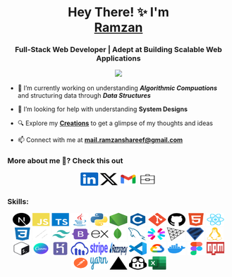 <h1 align="center">Hey There! ✨ I'm
<br>
  <a href="https://ramzanshareef.vercel.app" target="_blank">Ramzan</a>
</h1>
<h3 align="center">Full-Stack Web Developer | Adept at Building Scalable Web Applications</h3>

<div align="center">
  <img src="https://api.visitorbadge.io/api/combined?path=https%3A%2F%2Fwww.github.com%2FitisRamzan&countColor=%23263759&style=flat"/>
</div>

- 🌱 I’m currently working on understanding <i>**Algorithmic Compuations**</i> and structuring data through <i>**Data Structures**</i>



- 🤝 I’m looking for help with understanding **System Designs**

- 🔍 Explore my <a href="https://www.ramzanshareef.vercel.app/creations" target="_blank">**Creations**</a> to get a glimpse of my thoughts and ideas

- 📫 Connect with me at **mail.ramzanshareef@gmail.com**

<h3 align="left">
    More about me 🤔? Check this out
</h3>

<div id="badges" align="center">
  <a href="https://www.linkedin.com/in/ramzanshareef"><img src="./public/icons/socials/linkedin.svg" width="40" height="30" alt="LinkedIn" /></a>
  <a href="https://www.twitter.com/itisRamzan"><img src="./public/icons/socials/twitter.svg" width="40" height="30" alt="LinkedIn" /></a>
  <a href="mailto:mail.ramzanshareef@gmail.com"><img src="./public/icons/socials/gmail.svg" width="40" height="30" alt="Gmail" /></a>
  <a href="https://www.ramzanshareef.vercel.app"><img src="./public/icons/socials/portfolio.svg" width="40" height="30" alt="Website" /></a>
</div>

<h3 align="left">Skills:</h3>
<p align="center">
<a href="https://nextjs.org" target="_blank" rel="noreferrer"><img src="./public/icons/skills/nextjs-colored.svg" width="40" height="30" alt="NextJS" /></a>
<a href="https://developer.mozilla.org/en-US/docs/Web/JavaScript" target="_blank" rel="noreferrer"><img src="./public/icons/skills/javascript-colored.svg" width="40" height="30" alt="JavaScript" /></a>
<a href="https://www.typescriptlang.org" target="_blank" rel="noreferrer"><img src="./public/icons/skills/typescript-colored.svg" width="40" height="30" alt="TypeScript" /></a>
<a href="https://www.oracle.com/java/" target="_blank" rel="noreferrer"><img src="./public/icons/skills/java-colored.svg" width="40" height="30" alt="Java" /></a>
<a href="https://www.python.org/" target="_blank" rel="noreferrer"><img src="./public/icons/skills/python-colored.svg" width="40" height="30" alt="Python" /></a>
<a href="https://nodejs.org/en/" target="_blank" rel="noreferrer"><img src="./public/icons/skills/nodejs.svg" width="40" height="30" alt="NodeJS" /></a>
<a href="https://docs.microsoft.com/en-us/cpp/?view=msvc-170" target="_blank" rel="noreferrer"><img src="./public/icons/skills/c-colored.svg" width="40" height="30" alt="C" /></a>
<a href="https://git-scm.com/" target="_blank" rel="noreferrer"><img src="./public/icons/skills/git-colored.svg" width="40" height="30" alt="Git" /></a>
<a href="https://github.com/" target="_blank" rel="noreferrer"><img src="./public/icons/socials/github.svg" width="40" height="30" alt="GitHub" /></a>
<a href="https://developer.mozilla.org/en-US/docs/Glossary/HTML5" target="_blank" rel="noreferrer"><img src="./public/icons/skills/html5-colored.svg" width="40" height="30" alt="HTML5" /></a>
<a href="https://reactjs.org/" target="_blank" rel="noreferrer"><img src="./public/icons/skills/react-colored.svg" width="40" height="30" alt="React" /></a>
<a href="https://www.w3.org/TR/CSS/#css" target="_blank" rel="noreferrer"><img src="./public/icons/skills/css3-colored.svg" width="40" height="30" alt="CSS3" /></a>
<a href="https://ui.shadcn.com/" target="_blank" rel="noreferrer"><img src="./public/icons/skills/shadcn-ui.svg" width="40" height="30" alt="shadcn" /></a>
<a href="https://tailwindcss.com/" target="_blank" rel="noreferrer"><img src="./public/icons/skills/tailwindcss-colored.svg" width="40" height="30" alt="TailwindCSS" /></a>
<a href="https://getbootstrap.com/" target="_blank" rel="noreferrer"><img src="./public/icons/skills/bootstrap-colored.svg" width="40" height="30" alt="Sass" /></a>
<a href="https://expressjs.com/" target="_blank" rel="noreferrer"><img src="./public/icons/skills/express-colored.svg" width="40" height="30" alt="Express" /></a><a href="https://www.mongodb.com/" target="_blank" rel="noreferrer"><img src="./public/icons/skills/mongodb-colored.svg" width="40" height="30" alt="MongoDB" /></a>
<a href="https://www.mysql.com/" target="_blank" rel="noreferrer"><img src="./public/icons/skills/mysql-colored.svg" width="40" height="30" alt="MySQL" /></a>
<a href="https://jwt.io/" target="_blank" rel="noreferrer"><img src="./public/icons/skills/jwt.svg" width="40" height="30" alt="JWT" /></a>
<a href="https://threejs.org/" target="_blank" rel="noreferrer"><img src="./public/icons/skills/threejs-light.svg" width="40" height="30" alt="Three.JS" /></a>
<a href="https://zod.dev/" target="_blank" rel="noreferrer"><img src="./public/icons/skills/zod.svg" width="40" height="30" alt="zod" /></a>
<a href="https://www.linux.org/" target="_blank" rel="noreferrer"><img src="./public/icons/skills/linux-colored.svg" width="40" height="30" alt="Linux" /></a>
<a href="https://www.gnu.org/software/bash/" target="_blank" rel="noreferrer"><img src="./public/icons/skills/bash.svg" width="40" height="30" alt="Bash Shell" /></a>
<a href="https://canva.com/" target="_blank" rel="noreferrer"><img src="./public/icons/skills/canva-colored.svg" width="40" height="30" alt="Canva" /></a>
<a href="https://www.heroku.com/" target="_blank" rel="noreferrer"><img src="./public/icons/skills/heroku-colored.svg" width="40" height="30" alt="Heroku" /></a>
<a href="https://cloudinary.com/" target="_blank" rel="noreferrer"><img src="./public/icons/skills/cloudinary.svg" width="40" height="30" alt="Cloudinary" /></a>
<a href="https://stripe.com/" target="_blank" rel="noreferrer"><img src="./public/icons/skills/stripe.svg" width="40" height="30" alt="Stripe" /></a>
<a href="https://razorpay.com/" target="_blank" rel="noreferrer"><img src="./public/icons/skills/razorpay.svg" width="40" height="30" alt="Stripe" /></a>
<a href="https://code.visualstudio.com/" target="_blank" rel="noreferrer"><img src="./public/icons/skills/vscode-colored.svg" width="40" height="30" alt="VS Code" /></a>
<a href="https://cloud.google.com/" target="_blank" rel="noreferrer"><img src="./public/icons/skills/googlecloud-colored.svg" width="40" height="30" alt="Google Cloud" /></a>
<a href="https://www.docker.com/" target="_blank" rel="noreferrer"><img src="./public/icons/skills/docker-colored.svg" width="40" height="30" alt="Docker" /></a>
<a href="https://www.figma.com/" target="_blank" rel="noreferrer"><img src="./public/icons/skills/figma-colored.svg" width="40" height="30" alt="Figma" /></a>
<a href="https://www.npmjs.com/" target="_blank" rel="noreferrer"><img src="./public/icons/skills/npm-colored.svg" width="40" height="30" alt="NPM" /></a>
<a href="https://www.postman.com/" target="_blank" rel="noreferrer"><img src="./public/icons/skills/postman-colored.svg" width="40" height="30" alt="Postman" /></a>
<a href="https://yarnpkg.com/" target="_blank" rel="noreferrer"><img src="./public/icons/skills/yarn-colored.svg" width="40" height="30" alt="Photoshop" /></a>
<a href="https://www.vercel.com" target="_blank" rel="noreferrer"><img src="./public/icons/skills/vercel-colored.svg" width="40" height="30" alt="Vercel" /></a>
<a href="https://github.com/features/copilot" target="_blank" rel="noreferrer"><img src="./public/icons/skills/copilot.svg" width="40" height="30" alt="CoPilot" /></a>
<a href="https://www.microsoft.com/en-in/microsoft-365/excel/" target="_blank" rel="noreferrer"><img src="./public/icons/skills/msexcel-colored.svg" width="40" height="30" alt="MS Excel" /></a>
</p>
